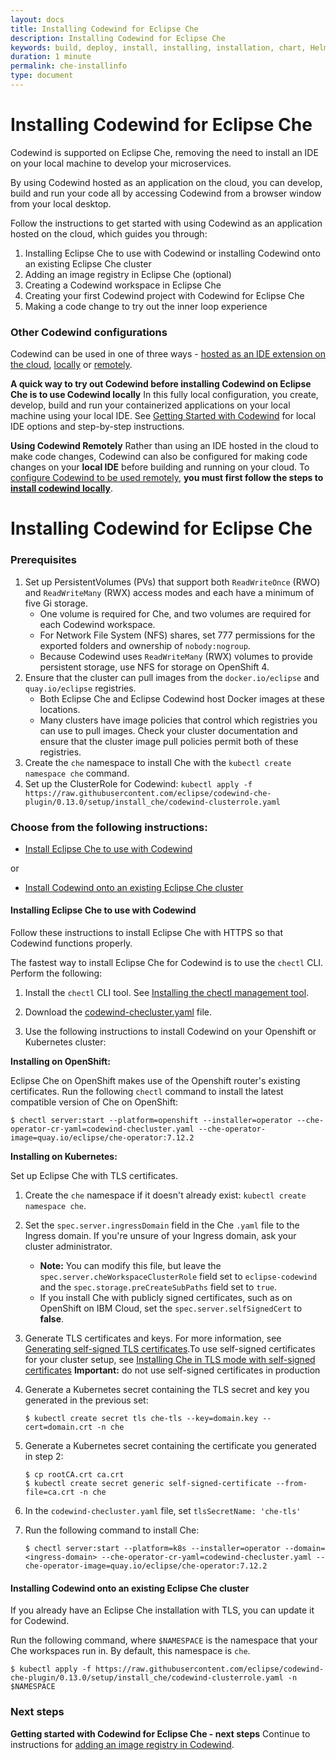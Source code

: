 ```yaml
---
layout: docs
title: Installing Codewind for Eclipse Che
description: Installing Codewind for Eclipse Che
keywords: build, deploy, install, installing, installation, chart, Helm, develop, cloud, public cloud, services, command line, cli, command, start, stop, update, open, delete, options, operation, devops, OpenShift, OKD
duration: 1 minute
permalink: che-installinfo
type: document
---
```

# Installing Codewind for Eclipse Che

Codewind is supported on Eclipse Che, removing the need to install an IDE on your local machine to develop your microservices. 

By using Codewind hosted as an application on the cloud, you can develop, build and run your code all by accessing Codewind from a browser window from your local desktop. 

Follow the instructions to get started with using Codewind as an application hosted on the cloud, which guides you through:

1. Installing Eclipse Che to use with Codewind or installing Codewind onto an existing Eclipse Che cluster
2. Adding an image registry in Eclipse Che (optional)
3. Creating a Codewind workspace in Eclipse Che
4. Creating your first Codewind project with Codewind for Eclipse Che
5. Making a code change to try out the inner loop experience 

### Other Codewind configurations

Codewind can be used in one of three ways - [hosted as an IDE extension on the cloud](./che-installinfo.html), [locally](./vsc-getting-started.html) or [remotely](./remote-codewind-overview.html).

**A quick way to try out Codewind before installing Codewind on Eclipse Che is to use Codewind locally** In this fully local configuration, you create, develop, build and run your containerized applications on your local machine using your local IDE. See [Getting Started with Codewind](./gettingstarted.html) for local IDE options and step-by-step instructions.

**Using Codewind Remotely** Rather than using an IDE hosted in the cloud to make code changes, Codewind can also be configured for making code changes on your **local IDE** before building and running on your cloud. To [configure Codewind to be used remotely](./remote-codewind-overview.html), **you must first follow the steps to [install codewind locally](./gettingstarted.html)**. 

# Installing Codewind for Eclipse Che

### Prerequisites

1. Set up PersistentVolumes (PVs) that support both `ReadWriteOnce` (RWO) and `ReadWriteMany` (RWX) access modes and each have a minimum of five Gi storage.
   - One volume is required for Che, and two volumes are required for each Codewind workspace.
   - For Network File System (NFS) shares, set 777 permissions for the exported folders and ownership of `nobody:nogroup`.
   - Because Codewind uses `ReadWriteMany` (RWX) volumes to provide persistent storage, use NFS for storage on OpenShift 4.
2. Ensure that the cluster can pull images from the `docker.io/eclipse` and `quay.io/eclipse` registries.
   - Both Eclipse Che and Eclipse Codewind host Docker images at these locations.
   - Many clusters have image policies that control which registries you can use to pull images. Check your cluster documentation and ensure that the cluster image pull policies permit both of these registries.
3. Create the `che` namespace to install Che with the `kubectl create namespace che` command.
4. Set up the ClusterRole for Codewind:
`kubectl apply -f https://raw.githubusercontent.com/eclipse/codewind-che-plugin/0.13.0/setup/install_che/codewind-clusterrole.yaml`

### Choose from the following instructions:

- [Install Eclipse Che to use with Codewind](./che-installinfo.html#installing-che-to-use-with-codewind)

or

- [Install Codewind onto an existing Eclipse Che cluster](./che-installinfo.html#installing-codewind-onto-an-existing-eclipse-che-cluster)

#### Installing Eclipse Che to use with Codewind 

Follow these instructions to install Eclipse Che with HTTPS so that Codewind functions properly. 

The fastest way to install Eclipse Che for Codewind is to use the `chectl` CLI. Perform the following:

1. Install the `chectl` CLI tool. See [Installing the chectl management tool](https://www.eclipse.org/che/docs/che-7/installing-the-chectl-management-tool/).

2. Download the [codewind-checluster.yaml](https://raw.githubusercontent.com/eclipse/codewind-che-plugin/0.13.0/setup/install_che/che-operator/codewind-checluster.yaml) file.

3. Use the following instructions to install Codewind on your Openshift or Kubernetes cluster:

**Installing on OpenShift:**

Eclipse Che on OpenShift makes use of the Openshift router's existing certificates. 
Run the following `chectl` command to install the latest compatible version of Che on OpenShift:
   ```
   $ chectl server:start --platform=openshift --installer=operator --che-operator-cr-yaml=codewind-checluster.yaml --che-operator-image=quay.io/eclipse/che-operator:7.12.2
   ```

**Installing on Kubernetes:**

Set up Eclipse Che with TLS certificates.

1. Create the `che` namespace if it doesn't already exist: `kubectl create namespace che`.

2. Set the `spec.server.ingressDomain` field in the Che `.yaml` file to the Ingress domain. If you're unsure of your Ingress domain, ask your cluster administrator.
   - **Note:** You can modify this file, but leave the `spec.server.cheWorkspaceClusterRole` field set to `eclipse-codewind` and the `spec.storage.preCreateSubPaths` field set to `true`.
   - If you install Che with publicly signed certificates, such as on OpenShift on IBM Cloud, set the `spec.server.selfSignedCert` to **false**.
3. Generate TLS certificates and keys. For more information, see [Generating self-signed TLS certificates](https://www.eclipse.org/che/docs/che-7/installing-che-in-tls-mode-with-self-signed-certificates/#generating-self-signed-certificates_installing-che-in-tls-mode-with-self-signed-certificates).To use self-signed certificates for your cluster setup, see [Installing Che in TLS mode with self-signed certificates](https://www.eclipse.org/che/docs/che-7/installing-che-in-tls-mode-with-self-signed-certificates/#generating-self-signed-certificates_installing-che-in-tls-mode-with-self-signed-certificates) **Important:** do not use self-signed certificates in production

4. Generate a Kubernetes secret containing the TLS secret and key you generated in the previous set:
   ```
   $ kubectl create secret tls che-tls --key=domain.key --cert=domain.crt -n che
   ```
5. Generate a Kubernetes secret containing the certificate you generated in step 2:
   ```
   $ cp rootCA.crt ca.crt
   $ kubectl create secret generic self-signed-certificate --from-file=ca.crt -n che
   ```
6. In the `codewind-checluster.yaml` file, set `tlsSecretName: 'che-tls'`
7. Run the following command to install Che: 
   ```
   $ chectl server:start --platform=k8s --installer=operator --domain=<ingress-domain> --che-operator-cr-yaml=codewind-checluster.yaml --che-operator-image=quay.io/eclipse/che-operator:7.12.2
   ```

#### Installing Codewind onto an existing Eclipse Che cluster

If you already have an Eclipse Che installation with TLS, you can update it for Codewind.

Run the following command, where `$NAMESPACE` is the namespace that your Che workspaces run in. By default, this namespace is `che`.
```
$ kubectl apply -f https://raw.githubusercontent.com/eclipse/codewind-che-plugin/0.13.0/setup/install_che/codewind-clusterrole.yaml -n $NAMESPACE
```
### Next steps

**Getting started with Codewind for Eclipse Che - next steps** Continue to instructions for [adding an image registry in Codewind](./che-setupregistries.html).
